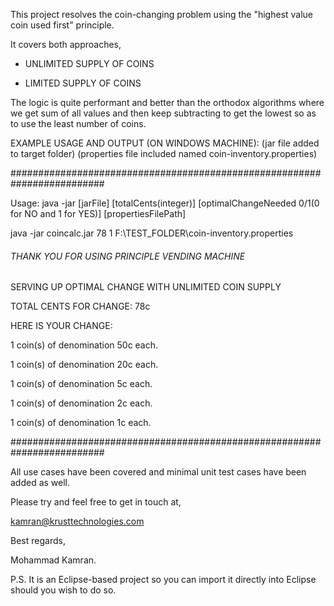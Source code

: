 This project resolves the coin-changing problem using the "highest value coin used first" principle. 

It covers both approaches,

- UNLIMITED SUPPLY OF COINS

- LIMITED SUPPLY OF COINS

The logic is quite performant and better than the orthodox algorithms where we get sum of all values and then keep 
subtracting to get the lowest so as to use the least number of coins.

EXAMPLE USAGE AND OUTPUT (ON WINDOWS MACHINE): (jar file added to target folder) 
(properties file included named coin-inventory.properties)

#########################################################################

Usage: java -jar [jarFile] [totalCents(integer)] [optimalChangeNeeded 0/1(0 for NO and 1 for YES)] [propertiesFilePath]


java -jar coincalc.jar 78 1 F:\\TEST_FOLDER\\coin-inventory.properties

###### THANK YOU FOR USING PRINCIPLE VENDING MACHINE ######

SERVING UP OPTIMAL CHANGE WITH UNLIMITED COIN SUPPLY

TOTAL CENTS FOR CHANGE: 78c

HERE IS YOUR CHANGE:


1 coin(s) of denomination 50c each.

1 coin(s) of denomination 20c each.

1 coin(s) of denomination 5c each.

1 coin(s) of denomination 2c each.

1 coin(s) of denomination 1c each.

#########################################################################


All use cases have been covered and minimal unit test cases have been added as well.


Please try and feel free to get in touch at,


kamran@krusttechnologies.com


Best regards,

Mohammad Kamran.


P.S. It is an Eclipse-based project so you can import it directly into Eclipse should you wish to do so.

